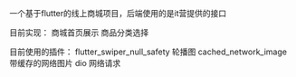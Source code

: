 一个基于flutter的线上商城项目，后端使用的是it营提供的接口

目前实现：
商城首页展示
商品分类选择

目前使用的插件：
flutter_swiper_null_safety 轮播图
cached_network_image 带缓存的网络图片
dio 网络请求
